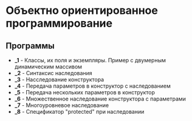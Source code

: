 # Объектно ориентированное программирование
## Программы
   * **_1** - Классы, их поля и экземпляры. Пример с двумерным динамическим массивом
   * **_2** - Синтаксис наследования
   * **_3** - Насследование конструктора
   * **_4** - Передача параметров в конструктор с наследованием
   * **_5** - Передача нескольких параметров в конструктор
   * **_6** - Множественное наследование конструктора с параметрами
   * **_7** - Многоуровневое наследование
   * **_8** - Спецификатор "protected" при наследовании
      
